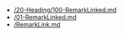 - [/20-Heading/100-RemarkLinked.md](100-RemarkLinked.md)
- [/01-RemarkLinked.md](../01-RemarkLinked)
- [/RemarkLink.md](../RemarkLink.md)
